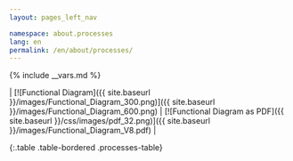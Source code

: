 ```yaml
---
layout: pages_left_nav

namespace: about.processes
lang: en
permalink: /en/about/processes/
---
```


{% include __vars.md %}

<!-- Content start -->

| [![Functional Diagram]({{ site.baseurl }}/images/Functional_Diagram_300.png)]({{ site.baseurl }}/images/Functional_Diagram_600.png) | [![Functional Diagram as PDF]({{ site.baseurl }}/css/images/pdf_32.png)]({{ site.baseurl }}/images/Functional_Diagram_V8.pdf) |

<!-- | [![Workflow Operations]({{ site.baseurl }}/images/CANFAR_WORKFLOW_OPERATIONS_300.png)]({{ site.baseurl }}/images/CANFAR_WORKFLOW_OPERATIONS_600.png) | [![Workflow Operations PDF]({{ site.baseurl }}/css/images/pdf_32.png)]({{ site.baseurl }}/images/CANFAR_WORKFLOW_OPERATIONS.pdf) |
| [![Workflow Initiation Analysis]({{ site.baseurl }}/images/CANFAR_WORKFLOW_INITIATION-ANALYSIS-APPROVAL_300.png)]({{ site.baseurl }}/images/CANFAR_WORKFLOW_INITIATION-ANALYSIS-APPROVAL_600.png) | [![Workflow Initiation Analysis Approval PDF]({{ site.baseurl }}/css/images/pdf_32.png)]({{ site.baseurl }}/images/CANFAR_WORKFLOW_INITIATION-ANALYSIS-APPROVALV2.pdf) | -->


{:.table .table-bordered .processes-table}

<!-- Content end -->
